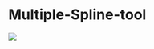 # Multiple-Spline-tool
![](https://github.com/Louis1351/Spline-Objects-Tool/blob/master/Images/pres.PNG)
